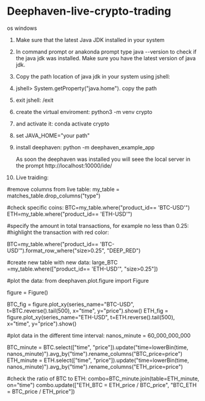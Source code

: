 # Deephaven-live-crypto-trading
os windows

1. Make sure that the latest Java JDK installed in your system
2. In command prompt or anakonda prompt type 
   java --version to check if the java jdk was installed. Make sure you have the latest version of java jdk.
3. Copy the path location of java jdk in your system using jshell: 
4. jshell> System.getProperty("java.home"). copy the path
5. exit jshell: /exit
6. create the virtual enviroment: 
   python3 -m venv crypto
7. and activate it:
   conda activate crypto
8. set JAVA_HOME="your path"
9. install deephaven:
    python -m deephaven_example_app
    
    As soon the deephaven was installed you will seee the local server in the prompt
    http://localhost:10000/ide/

10. Live traiding:

#remove columns from live table:
my_table = matches_table.drop_columns("type")

#check specific coins:
BTC=my_table.where("product_id== 'BTC-USD'")
ETH=my_table.where("product_id== 'ETH-USD'")


#specify the amount in total transactions, for example no less than 0.25:
#highlight the transaction with red color:

BTC=my_table.where("product_id== 'BTC-USD'").format_row_where("size>0.25", "DEEP_RED")

#create new table with new data:
large_BTC =my_table.where(["product_id== 'ETH-USD'", "size>0.25"])

#plot the data:
from deephaven.plot.figure import Figure

figure = Figure()

BTC_fig = figure.plot_xy(series_name="BTC-USD", t=BTC.reverse().tail(500), x="time", y="price").show()
ETH_fig = figure.plot_xy(series_name="ETH-USD", t=ETH.reverse().tail(500), x="time", y="price").show()

#plot data in the different time interval:
nanos_minute = 60_000_000_000

BTC_minute = BTC.select(["time", "price"]).update("time=lowerBin(time, nanos_minute)").avg_by("time").rename_columns("BTC_price=price")
ETH_minute = ETH.select(["time", "price"]).update("time=lowerBin(time, nanos_minute)").avg_by("time").rename_columns("ETH_price=price")

#check the ratio of BTC to ETH:
combo=BTC_minute.join(table=ETH_minute, on="time")
combo.update(["ETH_BTC = ETH_price / BTC_price", "BTC_ETH = BTC_price / ETH_price"])
